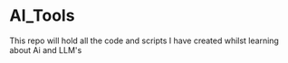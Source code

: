 # AI_Tools
This repo will hold all the code and scripts I have created whilst learning about Ai and LLM's
